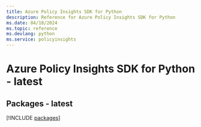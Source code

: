 ```yaml
---
title: Azure Policy Insights SDK for Python
description: Reference for Azure Policy Insights SDK for Python
ms.date: 04/18/2024
ms.topic: reference
ms.devlang: python
ms.service: policyinsights
---
```

# Azure Policy Insights SDK for Python - latest
## Packages - latest
[!INCLUDE [packages](policy-insights-index.md)]